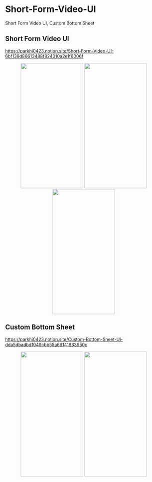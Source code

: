# Short-Form-Video-UI
Short Form Video UI, Custom Bottom Sheet

## Short Form Video UI
https://parkhj0423.notion.site/Short-Form-Video-UI-6bf136d86613488f824010a2e1f6006f

<p align="center">
<img width="200" height="400" src="https://user-images.githubusercontent.com/50567986/222920361-66e48ba5-f4b9-4efe-957a-1af14c8ba1db.gif"/>
<img width="200" height="400" src="https://user-images.githubusercontent.com/50567986/222920479-9f547666-d71f-4807-ad82-54315f7cd01a.gif"/>
<img width="200" height="400" src="https://user-images.githubusercontent.com/50567986/222920362-4e1d2d80-3173-484a-9d32-690300567d45.gif"/>
</p>

## Custom Bottom Sheet
https://parkhj0423.notion.site/Custom-Bottom-Sheet-UI-dda5dbadbd1049cbb55a69141833950c
<p align="center">
<img width="200" height="400" src="https://user-images.githubusercontent.com/50567986/222920356-8fe2e2c8-4d15-47b2-85ea-cf9008958370.gif"/>
<img width="200" height="400" src="https://user-images.githubusercontent.com/50567986/222920360-c5413192-eb14-458c-984e-e66c984bcf86.gif"/>
</p>
